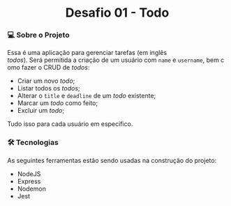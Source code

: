 <h1 align="center">
  Desafio 01 - Todo
</h1>

### 💻 Sobre o Projeto

Essa é uma aplicação para gerenciar tarefas (em inglês *todos*). Será permitida a criação de um usuário com `name` e `username`, bem como fazer o CRUD de *todos*:

- Criar um novo *todo*;
- Listar todos os *todos*;
- Alterar o `title` e `deadline` de um *todo* existente;
- Marcar um *todo* como feito;
- Excluir um *todo*;

Tudo isso para cada usuário em específico.

### 🛠 Tecnologias 
As seguintes ferramentas estão sendo usadas na construção do projeto:

* NodeJS
* Express
* Nodemon
* Jest

